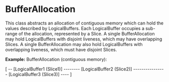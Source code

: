 # **BufferAllocation**

This class abstracts an allocation of contiguous memory which can hold the
values described by LogicalBuffers. Each LogicalBuffer occupies a sub-range
of the allocation, represented by a Slice. A single BufferAllocation may hold
LogicalBuffers with disjoint liveness, which may have overlapping Slices. A
single BufferAllocation may also hold LogicalBuffers with overlapping
liveness, which must have disjoint Slices.

**Example:** 
BufferAllocation (contiguous memory):

[ -- [LogicalBuffer1 (Slice1)] -------- [LogicalBuffer2 (Slice2)] ---------------- [LogicalBuffer3 (Slice3)] ---- ]